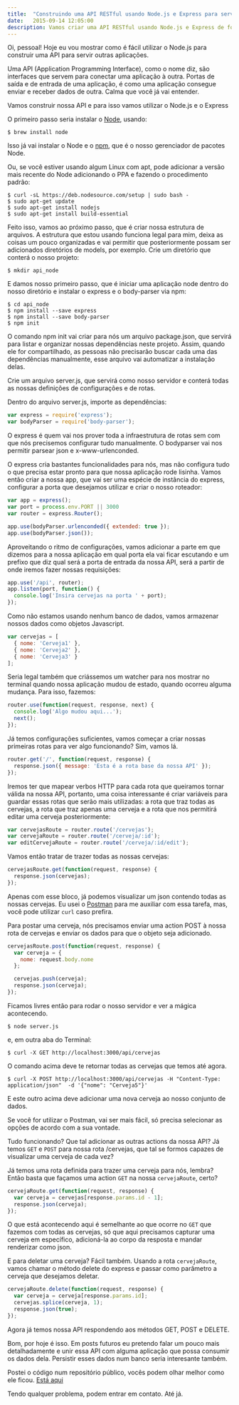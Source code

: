 ```yaml
---
title:  "Construindo uma API RESTful usando Node.js e Express para servir outras aplicações"
date:   2015-09-14 12:05:00
description: Vamos criar uma API RESTful usando Node.js e Express de forma que sejamos capazes de servir outras aplicações. A ideia é introduzir uma coisa simples, que pode ser estendida com outras aplicações posteriormente.
---
```


Oi, pessoal! Hoje eu vou mostrar como é fácil utilizar o Node.js para construir uma API para servir outras aplicações.

Uma API (Application Programming Interface), como o nome diz, são interfaces que servem para conectar uma aplicação à outra. Portas de saída e de entrada de uma aplicação, é como uma aplicação consegue enviar e receber dados de outra. Calma que você já vai entender.

Vamos construir nossa API e para isso vamos utilizar o Node.js e o Express

O primeiro passo seria instalar o [Node](https://www.nodejs.org), usando:

```
$ brew install node
```
Isso já vai instalar o Node e o [npm](https://www.npmjs.com), que é o nosso gerenciador de pacotes Node.

Ou, se você estiver usando algum Linux com apt, pode adicionar a versão mais recente do Node adicionando o PPA e fazendo o procedimento padrão:

```
$ curl -sL https://deb.nodesource.com/setup | sudo bash -
$ sudo apt-get update
$ sudo apt-get install nodejs
$ sudo apt-get install build-essential
```

Feito isso, vamos ao próximo passo, que é criar nossa estrutura de arquivos. A estrutura que estou usando funciona legal para mim, deixa as coisas um pouco organizadas e vai permitir que posteriormente possam ser adicionados diretórios de models, por exemplo. Crie um diretório que conterá o nosso projeto:

```
$ mkdir api_node
```

E damos nosso primeiro passo, que é iniciar uma aplicação node dentro do nosso diretório e instalar o express e o body-parser via npm:

```
$ cd api_node
$ npm install --save express
$ npm install --save body-parser
$ npm init
```

O comando npm init vai criar para nós um arquivo package.json, que servirá para listar e organizar nossas dependências neste projeto. Assim, quando ele for compartilhado, as pessoas não precisarão buscar cada uma das dependências manualmente, esse arquivo vai automatizar a instalação delas.

Crie um arquivo server.js, que servirá como nosso servidor e conterá todas as nossas definições de configurações e de rotas.

Dentro do arquivo server.js, importe as dependências:

```javascript
var express = require('express');
var bodyParser = require('body-parser');
```

O express é quem vai nos prover toda a infraestrutura de rotas sem com que nós precisemos configurar tudo manualmente. O bodyparser vai nos permitir parsear json e x-www-urlenconded.

O express cria bastantes funcionalidades para nós, mas não configura tudo o que precisa estar pronto para que nossa aplicação rode lisinha. Vamos então criar a nossa app, que vai ser uma espécie de instância do express, configurar a porta que desejamos utilizar e criar o nosso roteador:

```javascript
var app = express();
var port = process.env.PORT || 3000
var router = express.Router();

app.use(bodyParser.urlenconded({ extended: true });
app.use(bodyParser.json());
```
Aproveitando o ritmo de configurações, vamos adicionar a parte em que dizemos para a nossa aplicação em qual porta ela vai ficar escutando e um prefixo que diz qual será a porta de entrada da nossa API, será a partir de onde iremos fazer nossas requisições:

```javascript
app.use('/api', router);
app.listen(port, function() {
  console.log('Insira cervejas na porta ' + port);
});
```

Como não estamos usando nenhum banco de dados, vamos armazenar nossos dados como objetos Javascript.

```javascript
var cervejas = [
  { nome: 'Cerveja1' },
  { nome: 'Cerveja2' },
  { nome: 'Cerveja3' }
];
```

Seria legal também que criássemos um watcher para nos mostrar no terminal quando nossa aplicação mudou de estado, quando ocorreu alguma mudança. Para isso, fazemos:

```javascript
router.use(function(request, response, next) {
  console.log('Algo mudou aqui...');
  next();
});
```

Já temos configurações suficientes, vamos começar a criar nossas primeiras rotas para ver algo funcionando? Sim, vamos lá.

```javascript
router.get('/', function(request, response) {
  response.json({ message: 'Esta é a rota base da nossa API' });
});
```

Iremos ter que mapear verbos HTTP para cada rota que queiramos tornar válida na nossa API, portanto, uma coisa interessante é criar variáveis para guardar essas rotas que serão mais utilizadas: a rota que traz todas as cervejas, a rota que traz apenas uma cerveja e a rota que nos permitirá editar uma cerveja posteriormente:

```javascript
var cervejasRoute = router.route('/cervejas');
var cervejaRoute = router.route('/cerveja/:id');
var editCervejaRoute = router.route('/cerveja/:id/edit');
```

Vamos então tratar de trazer todas as nossas cervejas:

```javascript
cervejasRoute.get(function(request, response) {
  response.json(cervejas);
});
```

Apenas com esse bloco, já podemos visualizar um json contendo todas as nossas cervejas. Eu usei o [Postman](https://www.getpostman.com/) para me auxiliar com essa tarefa, mas, você pode utilizar `curl` caso prefira.

Para postar uma cerveja, nós precisamos enviar uma action POST à nossa rota de cervejas e enviar os dados para que o objeto seja adicionado.

```javascript
cervejasRoute.post(function(request, response) {
  var cerveja = {
    nome: request.body.nome
  };

  cervejas.push(cerveja);
  response.json(cerveja);
});
```

Ficamos livres então para rodar o nosso servidor e ver a mágica acontecendo.

```
$ node server.js
```
e, em outra aba do Terminal:

```
$ curl -X GET http://localhost:3000/api/cervejas
```

O comando acima deve te retornar todas as cervejas que temos até agora.


```
$ curl -X POST http://localhost:3000/api/cervejas -H "Content-Type: application/json"  -d '{"nome": "Cerveja5"}'
```

E este outro acima deve adicionar uma nova cerveja ao nosso conjunto de dados.

Se você for utilizar o Postman, vai ser mais fácil, só precisa selecionar as opções de acordo com a sua vontade.

Tudo funcionando? Que tal adicionar as outras actions da nossa API? Já temos `GET` e `POST` para nossa rota /cervejas, que tal se formos capazes de visualizar uma cerveja de cada vez?

Já temos uma rota definida para trazer uma cerveja para nós, lembra? Então basta que façamos uma action `GET` na nossa `cervejaRoute`, certo?

```javascript
cervejaRoute.get(function(request, response) {
  var cerveja = cervejas[response.params.id - 1];
  response.json(cerveja);
});
```

O que está acontecendo aqui é semelhante ao que ocorre no `GET` que fazemos com todas as cervejas, só que aqui precisamos capturar uma cerveja em específico, adicioná-la ao corpo da resposta e mandar renderizar como json.

E para deletar uma cerveja? Fácil também. Usando a rota `cervejaRoute`, vamos chamar o método delete do express e passar como parâmetro a cerveja que desejamos deletar.

```javascript
cervejaRoute.delete(function(request, response) {
  var cerveja = cerveja[response.params.id];
  cervejas.splice(cerveja, 1);
  response.json(true);
});
```
Agora já temos nossa API respondendo aos métodos GET, POST e DELETE.

Bom, por hoje é isso. Em posts futuros eu pretendo falar um pouco mais detalhadamente e unir essa API com alguma aplicação que possa consumir os dados dela. Persistir esses dados num banco seria interesante também.

Postei o código num repositório público, vocês podem olhar melhor como ele ficou. [Está aqui](https://github.com/ebragaparah/api_nodejs/blob/master/server.js)

Tendo qualquer problema, podem entrar em contato. Até já.
